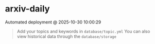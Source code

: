 # arxiv-daily
 Automated deployment @ 2025-10-30 10:00:29
> Add your topics and keywords in `database/topic.yml` 
> You can also view historical data through the `database/storage` 
